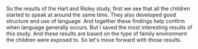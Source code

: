 So the results of the Hart and Risley study, first we see that all the children
started to speak at around the same time. They also developed good structure
and use of language. And together these findings help confirm when language
generally occurs. But I saved the most interesting results of this study. And
these results are based on the type of family environment the children were
exposed to. So let's move forward with those results.
